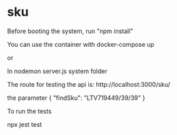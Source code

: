 # sku

Before booting the system, run "npm install"

You can use the container with docker-compose up

or

In nodemon server.js system folder

The route for testing the api is: http://localhost:3000/sku/

the parameter
{
    "findSku": "LTV719449/39/39"
}

To run the tests

npx jest test
